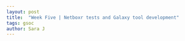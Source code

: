 ```yaml
---
layout: post
title:  "Week Five | Netboxr tests and Galaxy tool development"
tags: gsoc
author: Sara J
---
```


